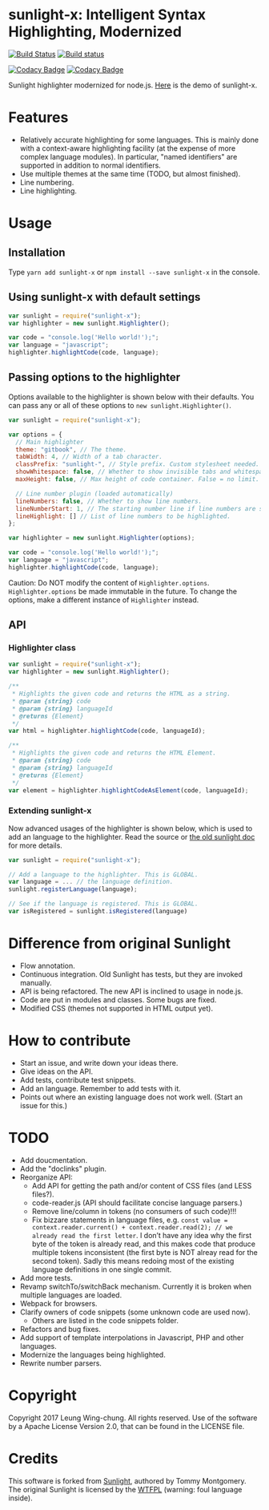 # sunlight-x: Intelligent Syntax Highlighting, Modernized

[![Build Status](https://travis-ci.org/lwchkg/sunlight-x.svg?branch=master)](https://travis-ci.org/lwchkg/sunlight-x)
[![Build status](https://ci.appveyor.com/api/projects/status/ilr6lbjngs8x5abg?svg=true)](https://ci.appveyor.com/project/lwchkg/sunlight-x)

[![Codacy Badge](https://api.codacy.com/project/badge/Grade/d34cdc3875a94bafb62c822ba120b4cd)](https://www.codacy.com/app/lwchkg/sunlight-x?utm_source=github.com&amp;utm_medium=referral&amp;utm_content=lwchkg/sunlight-x&amp;utm_campaign=Badge_Grade)
[![Codacy Badge](https://api.codacy.com/project/badge/Coverage/d34cdc3875a94bafb62c822ba120b4cd)](https://www.codacy.com/app/lwchkg/sunlight-x?utm_source=github.com&utm_medium=referral&utm_content=lwchkg/sunlight-x&utm_campaign=Badge_Coverage)

Sunlight highlighter modernized for node.js.
[Here](https://raw.githack.com/lwchkg/sunlight-x/master/test/output/integration-expected.html) is the demo of sunlight-x.


# Features

- Relatively accurate highlighting for some languages.
  This is mainly done with a context-aware highlighting facility (at the expense of more complex language modules).
  In particular, "named identifiers" are supported in addition to normal identifiers.
- Use multiple themes at the same time (TODO, but almost finished).
- Line numbering.
- Line highlighting.


# Usage

## Installation

Type `yarn add sunlight-x` or `npm install --save sunlight-x` in the console.


## Using sunlight-x with default settings

```javascript
var sunlight = require("sunlight-x");
var highlighter = new sunlight.Highlighter();

var code = "console.log('Hello world!');";
var language = "javascript";
highlighter.highlightCode(code, language);
```


## Passing options to the highlighter

Options available to the highlighter is shown below with their defaults.
You can pass any or all of these options to `new sunlight.Highlighter()`.

```javascript
var sunlight = require("sunlight-x");

var options = {
  // Main highlighter
  theme: "gitbook", // The theme.
  tabWidth: 4, // Width of a tab character.
  classPrefix: "sunlight-", // Style prefix. Custom stylesheet needed.
  showWhitespace: false, // Whether to show invisible tabs and whitespaces.
  maxHeight: false, // Max height of code container. False = no limit.

  // Line number plugin (loaded automatically)
  lineNumbers: false, // Whether to show line numbers.
  lineNumberStart: 1, // The starting number line if line numbers are shown.
  lineHighlight: [] // List of line numbers to be highlighted.
};

var highlighter = new sunlight.Highlighter(options);

var code = "console.log('Hello world!');";
var language = "javascript";
highlighter.highlightCode(code, language);
```

Caution: Do NOT modify the content of `Highlighter.options`.
`Highlighter.options` be made immutable in the future.
To change the options, make a different instance of `Highlighter` instead.


## API

### Highlighter class

```javascript
var sunlight = require("sunlight-x");
var highlighter = new sunlight.Highlighter();

/**
 * Highlights the given code and returns the HTML as a string.
 * @param {string} code
 * @param {string} languageId
 * @returns {Element}
 */
var html = highlighter.highlightCode(code, languageId);

/**
 * Highlights the given code and returns the HTML Element.
 * @param {string} code
 * @param {string} languageId
 * @returns {Element}
 */
var element = highlighter.highlightCodeAsElement(code, languageId);
```

### Extending sunlight-x

Now advanced usages of the highlighter is shown below, which is used to add an language to the highlighter.
Read the source or [the old sunlight doc](http://sunlightjs.com/docs.html#register-language) for more details.

```javascript
var sunlight = require("sunlight-x");

// Add a language to the highlighter. This is GLOBAL.
var language = ... // the language definition.
sunlight.registerLanguage(language);

// See if the language is registered. This is GLOBAL.
var isRegistered = sunlight.isRegistered(language)
```


# Difference from original Sunlight

- Flow annotation.
- Continuous integration. Old Sunlight has tests, but they are invoked manually.
- API is being refactored. The new API is inclined to usage in node.js.
- Code are put in modules and classes. Some bugs are fixed.
- Modified CSS (themes not supported in HTML output yet).


# How to contribute

- Start an issue, and write down your ideas there.
- Give ideas on the API.
- Add tests, contribute test snippets.
- Add an language. Remember to add tests with it.
- Points out where an existing language does not work well. (Start an issue for this.)


# TODO

- Add doucmentation.
- Add the "doclinks" plugin.
- Reorganize API:
  - Add API for getting the path and/or content of CSS files (and LESS files?).
  - code-reader.js (API should facilitate concise language parsers.)
  - Remove line/column in tokens (no consumers of such code)!!!
  - Fix bizzare statements in language files, e.g. `const value = context.reader.current() + context.reader.read(2); // we already read the first letter`. I don’t have any idea why the first byte of the token is already read, and this makes code that produce multiple tokens inconsistent (the first byte is NOT alreay read for the second token). Sadly this means redoing most of the existing language definitions in one single commit.
- Add more tests.
- Revamp switchTo/switchBack mechanism. Currently it is broken when multiple languages are loaded.
- Webpack for browsers.
- Clarify owners of code snippets (some unknown code are used now).
  - Others are listed in the code snippets folder.
- Refactors and bug fixes.
- Add support of template interpolations in Javascript, PHP and other languages.
- Modernize the languages being highlighted.
- Rewrite number parsers.


# Copyright

Copyright 2017 Leung Wing-chung. All rights reserved.
Use of the software by a Apache License Version 2.0, that can be found in the LICENSE file.


# Credits

This software is forked from [Sunlight](http://sunlightjs.com/), authored by Tommy Montgomery.
The original Sunlight is licensed by the [WTFPL](http://www.wtfpl.net/about/) (warning: foul language inside).
